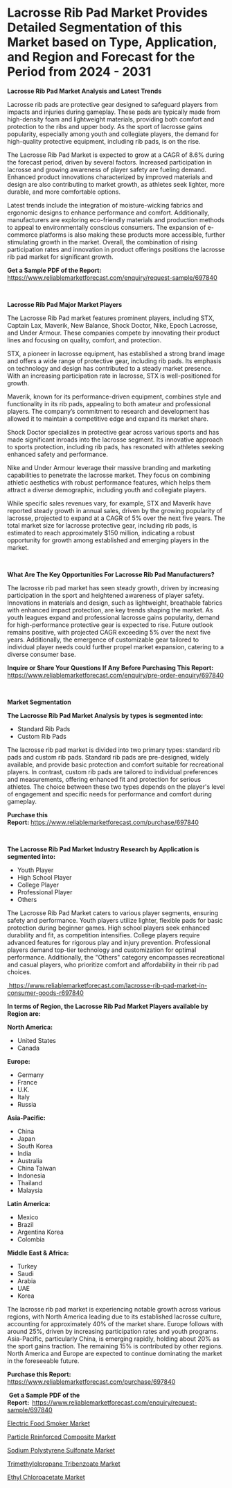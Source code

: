 <p><h1>Lacrosse Rib Pad Market Provides Detailed Segmentation of this Market based on Type, Application, and Region and Forecast for the Period from 2024 - 2031</h1></p><p><strong>Lacrosse Rib Pad Market Analysis and Latest Trends</strong></p>
<p><p>Lacrosse rib pads are protective gear designed to safeguard players from impacts and injuries during gameplay. These pads are typically made from high-density foam and lightweight materials, providing both comfort and protection to the ribs and upper body. As the sport of lacrosse gains popularity, especially among youth and collegiate players, the demand for high-quality protective equipment, including rib pads, is on the rise.</p><p>The Lacrosse Rib Pad Market is expected to grow at a CAGR of 8.6% during the forecast period, driven by several factors. Increased participation in lacrosse and growing awareness of player safety are fueling demand. Enhanced product innovations characterized by improved materials and design are also contributing to market growth, as athletes seek lighter, more durable, and more comfortable options.</p><p>Latest trends include the integration of moisture-wicking fabrics and ergonomic designs to enhance performance and comfort. Additionally, manufacturers are exploring eco-friendly materials and production methods to appeal to environmentally conscious consumers. The expansion of e-commerce platforms is also making these products more accessible, further stimulating growth in the market. Overall, the combination of rising participation rates and innovation in product offerings positions the lacrosse rib pad market for significant growth.</p></p>
<p><strong>Get a Sample PDF of the Report:&nbsp;</strong> <a href="https://www.reliablemarketforecast.com/enquiry/request-sample/697840?utm_campaign=1130&utm_medium=2&utm_source=Github&utm_content=ia&utm_term=10122024&utm_id=lacrosse-rib-pad">https://www.reliablemarketforecast.com/enquiry/request-sample/697840</a></p>
<p>&nbsp;</p>
<p><strong>Lacrosse Rib Pad Major Market Players</strong></p>
<p><p>The Lacrosse Rib Pad market features prominent players, including STX, Captain Lax, Maverik, New Balance, Shock Doctor, Nike, Epoch Lacrosse, and Under Armour. These companies compete by innovating their product lines and focusing on quality, comfort, and protection.</p><p>STX, a pioneer in lacrosse equipment, has established a strong brand image and offers a wide range of protective gear, including rib pads. Its emphasis on technology and design has contributed to a steady market presence. With an increasing participation rate in lacrosse, STX is well-positioned for growth.</p><p>Maverik, known for its performance-driven equipment, combines style and functionality in its rib pads, appealing to both amateur and professional players. The company’s commitment to research and development has allowed it to maintain a competitive edge and expand its market share.</p><p>Shock Doctor specializes in protective gear across various sports and has made significant inroads into the lacrosse segment. Its innovative approach to sports protection, including rib pads, has resonated with athletes seeking enhanced safety and performance.</p><p>Nike and Under Armour leverage their massive branding and marketing capabilities to penetrate the lacrosse market. They focus on combining athletic aesthetics with robust performance features, which helps them attract a diverse demographic, including youth and collegiate players.</p><p>While specific sales revenues vary, for example, STX and Maverik have reported steady growth in annual sales, driven by the growing popularity of lacrosse, projected to expand at a CAGR of 5% over the next five years. The total market size for lacrosse protective gear, including rib pads, is estimated to reach approximately $150 million, indicating a robust opportunity for growth among established and emerging players in the market.</p></p>
<p>&nbsp;</p>
<p><strong>What Are The Key Opportunities For Lacrosse Rib Pad Manufacturers?</strong></p>
<p><p>The lacrosse rib pad market has seen steady growth, driven by increasing participation in the sport and heightened awareness of player safety. Innovations in materials and design, such as lightweight, breathable fabrics with enhanced impact protection, are key trends shaping the market. As youth leagues expand and professional lacrosse gains popularity, demand for high-performance protective gear is expected to rise. Future outlook remains positive, with projected CAGR exceeding 5% over the next five years. Additionally, the emergence of customizable gear tailored to individual player needs could further propel market expansion, catering to a diverse consumer base.</p></p>
<p><strong>Inquire or Share Your Questions If Any Before Purchasing This Report:</strong> <a href="https://www.reliablemarketforecast.com/enquiry/pre-order-enquiry/697840?utm_campaign=1130&utm_medium=2&utm_source=Github&utm_content=ia&utm_term=10122024&utm_id=lacrosse-rib-pad">https://www.reliablemarketforecast.com/enquiry/pre-order-enquiry/697840</a></p>
<p>&nbsp;</p>
<p><strong>Market Segmentation</strong></p>
<p><strong>The Lacrosse Rib Pad Market Analysis by types is segmented into:</strong></p>
<p><ul><li>Standard Rib Pads</li><li>Custom Rib Pads</li></ul></p>
<p><p>The lacrosse rib pad market is divided into two primary types: standard rib pads and custom rib pads. Standard rib pads are pre-designed, widely available, and provide basic protection and comfort suitable for recreational players. In contrast, custom rib pads are tailored to individual preferences and measurements, offering enhanced fit and protection for serious athletes. The choice between these two types depends on the player's level of engagement and specific needs for performance and comfort during gameplay.</p></p>
<p><strong>Purchase this Report:&nbsp;</strong><a href="https://www.reliablemarketforecast.com/purchase/697840?utm_campaign=1130&utm_medium=2&utm_source=Github&utm_content=ia&utm_term=10122024&utm_id=lacrosse-rib-pad">https://www.reliablemarketforecast.com/purchase/697840</a></p>
<p>&nbsp;</p>
<p><strong>The Lacrosse Rib Pad Market Industry Research by Application is segmented into:</strong></p>
<p><ul><li>Youth Player</li><li>High School Player</li><li>College Player</li><li>Professional Player</li><li>Others</li></ul></p>
<p><p>The Lacrosse Rib Pad Market caters to various player segments, ensuring safety and performance. Youth players utilize lighter, flexible pads for basic protection during beginner games. High school players seek enhanced durability and fit, as competition intensifies. College players require advanced features for rigorous play and injury prevention. Professional players demand top-tier technology and customization for optimal performance. Additionally, the "Others" category encompasses recreational and casual players, who prioritize comfort and affordability in their rib pad choices.</p></p>
<p><a href="https://www.reliablemarketforecast.com/lacrosse-rib-pad-market-in-consumer-goods-r697840?utm_campaign=1130&utm_medium=2&utm_source=Github&utm_content=ia&utm_term=10122024&utm_id=lacrosse-rib-pad">&nbsp;https://www.reliablemarketforecast.com/lacrosse-rib-pad-market-in-consumer-goods-r697840</a></p>
<p><strong>In terms of Region, the Lacrosse Rib Pad Market Players available by Region are:</strong></p>
<p>
    <p> <strong> North America: </strong>
        <ul>
            <li>United States</li>
            <li>Canada</li>
        </ul>
        </p> 
    <p> <strong> Europe: </strong>
        <ul>
            <li>Germany</li>
            <li>France</li>
            <li>U.K.</li>
            <li>Italy</li>
            <li>Russia</li>
        </ul>
        </p> 
    <p> <strong> Asia-Pacific: </strong>
        <ul>
            <li>China</li>
            <li>Japan</li>
            <li>South Korea</li>
            <li>India</li>
            <li>Australia</li>
            <li>China Taiwan</li>
            <li>Indonesia</li>
            <li>Thailand</li>
            <li>Malaysia</li>
        </ul>
        </p> 
    <p> <strong> Latin America: </strong>
        <ul>
            <li>Mexico</li>
            <li>Brazil</li>
            <li>Argentina Korea</li>
            <li>Colombia</li>
        </ul>
        </p> 
    <p> <strong> Middle East & Africa: </strong>
        <ul>
            <li>Turkey</li>
            <li>Saudi</li>
            <li>Arabia</li>
            <li>UAE</li>
            <li>Korea</li>
        </ul>
    </p>
    </p>
<p><p>The lacrosse rib pad market is experiencing notable growth across various regions, with North America leading due to its established lacrosse culture, accounting for approximately 40% of the market share. Europe follows with around 25%, driven by increasing participation rates and youth programs. Asia-Pacific, particularly China, is emerging rapidly, holding about 20% as the sport gains traction. The remaining 15% is contributed by other regions. North America and Europe are expected to continue dominating the market in the foreseeable future.</p></p>
<p><strong>Purchase this Report: </strong><a href="https://www.reliablemarketforecast.com/purchase/697840?utm_campaign=1130&utm_medium=2&utm_source=Github&utm_content=ia&utm_term=10122024&utm_id=lacrosse-rib-pad">https://www.reliablemarketforecast.com/purchase/697840</a></p>
<p>&nbsp;<strong>Get a Sample PDF of the Report:&nbsp;&nbsp;</strong><a href="https://www.reliablemarketforecast.com/enquiry/request-sample/697840?utm_campaign=1130&utm_medium=2&utm_source=Github&utm_content=ia&utm_term=10122024&utm_id=lacrosse-rib-pad">https://www.reliablemarketforecast.com/enquiry/request-sample/697840</a></p>
<p><strong></strong></p>
<p><p><a href="https://github.com/RickHolmes3/Market-Research-Report-List-7/blob/main/electric-food-smoker-market.md?utm_campaign=1130&utm_medium=2&utm_source=Github&utm_content=ia&utm_term=10122024&utm_id=lacrosse-rib-pad">Electric Food Smoker Market</a></p><p><a href="https://www.linkedin.com/pulse/th-score-market-0ptye?utm_campaign=1130&utm_medium=2&utm_source=Github&utm_content=ia&utm_term=10122024&utm_id=lacrosse-rib-pad">Particle Reinforced Composite Market</a></p><p><a href="https://www.linkedin.com/pulse/th-score-market-0ptye?utm_campaign=1130&utm_medium=2&utm_source=Github&utm_content=ia&utm_term=10122024&utm_id=lacrosse-rib-pad">Sodium Polystyrene Sulfonate Market</a></p><p><a href="https://www.linkedin.com/pulse/th-score-market-0ptye?utm_campaign=1130&utm_medium=2&utm_source=Github&utm_content=ia&utm_term=10122024&utm_id=lacrosse-rib-pad">Trimethylolpropane Tribenzoate Market</a></p><p><a href="https://www.linkedin.com/pulse/th-score-market-0ptye?utm_campaign=1130&utm_medium=2&utm_source=Github&utm_content=ia&utm_term=10122024&utm_id=lacrosse-rib-pad">Ethyl Chloroacetate Market</a></p></p>